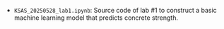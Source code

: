 - ``KSAS_20250528_lab1.ipynb``: Source code of lab #1 to construct a basic machine learning model that predicts concrete strength.
